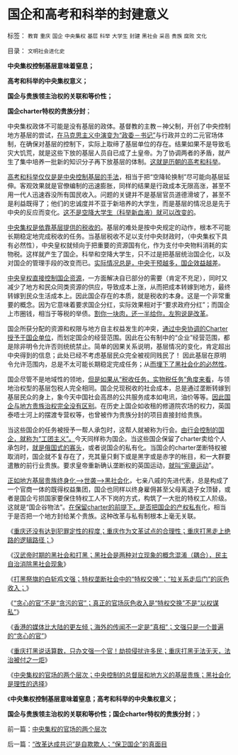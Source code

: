 # 国企和高考和科举的封建意义

标签： `教育` `重庆` `国企` `中央集权` `基层` `科举` `大学生` `封建` `黑社会` `采邑` `贵族` `腐败` `文化` 

目录： `文明社会进化史`

**中央集权控制基层意味着窒息；**

**高考和科举的中央集权意义；**

**国企与贵族领主治权的关联和等价性；**

**国企charter特权的贵族分封**；

中央集权政体不可能是没有基层的政体。基督教的主教－神父制，开创了中央控制地方基层的尝试，[在马克思主义中演变为“政委－书记”](../../../2011/11/15/马克思主义政治脆弱的逻辑后果.md)与行政并立的二元官场体制，在确保对基层的控制下，实际上取缔了基层单位的存在。结果如果不是导致毛灾大饥荒，就是这些下放的基层人员自已成了土皇帝。为了协调两者的矛盾，就产生了集中培养一批新的知识分子再下放基层的体制。[这就是历朝的高考和科举](../../../2010/9/13/唐骏假文凭背后的几百万科举蜱虫.md)。

[高考和科举仅仅是是中央控制基层的手法](../../../2010/7/21/炒作唐骏假文凭突显国民劣根性.md)，相当于把“空降轮换制”尽可能向基层延伸。客观效果就是官僚编制的迅速膨胀，同样的结果是行政成本无限高涨，甚至不用一代人迅速吞没所有国民收入。问题的关键并不是基层官员道德滑坡了，甚至不是利益既得了；他们的忠诚度并不亚于新培养的大学生，而是基层的情况总是先于中央的反应而变化。[这不是空降大学生（科举新血液）就可以改变的](../../../2009/12/13/科举不是教育，全民求官不是经济.md)。

[中央集权是依靠基层提供的税收的](../../../2012/3/20/汉武帝时期的黑社会和绣衣使者.md)。基层的难处是按中央规定的动作，根本不可能长期稳定地完成税收的任务。当基层税收不足以支付中央财政时，（中央集权下具有必然性），中央皇权就倾向于把重要的资源国有化，作为支付中央物料消耗的实物税。这样就产生了国企。科举和空降大学生，只不过是把基层统治国企化，以及对国企的管理手段的改变而已。[实际情况总是，中央干预越多，国企效益越差](../../../2012/3/7/私有制的公共事业是如何实现私有化经营？.md)。

[中央皇权直接控制国企资源](../../../2012/3/9/公有制的癌症是国企永远严重逃税.md)，一方面解决自已部分的需要（肯定不充足），同时又减少了地方和民众同类资源的供应，导致成本上涨，从而把成本转嫁到地方，最终转嫁到民众生活成本上。因此国企存在的本质，就是税收的本身。这是一个非常重要的概念。因为它意味着要求国企分红，实际效果相对于“要求政府分红”；而国企上市圈钱，相当于等税的举债。[割你一块肉，还一半给你，左狗说是改革](../../../2012/1/14/中国改革谨防改到印度失败的道路上.md)。

国企所获分配的资源和权限与地方自主权益发生的冲突，[通过中央协调的Charter授予于国企单位](../../../2012/3/9/资本主义的社会管理不会有浪费.md)，而划定国企的经营范围。因此在公有制中的“企业”经营范围，都是除非明令允许否则统统禁止。简单的因果关系说明，基层情况的变化，肯定超出中央得到的信息；此处已经不考虑基层民众完全被视同贱民了！
因此基层在原明令允许范围内，总是不太可能长期稳定完成任务；从[而埋下了黑社会化的必然性](../../../2009/8/8/少数很明白真相的暴徒制造的黑社会暴行.md)。

国企尽管不是地域性的领地，[但是如果从“税收任务，实物税任务”角度来看](../../../2011/11/5/国企名“企”不是企业，国企是国防单位.md)，与领地治权型的基层包税人完全相同。国企兑现税收的社会成本，总是通过垄断转嫁到基层民众的身上，象今天中国社会高昂的公共服务成本如电讯，油价等等。[因此国企与地方贵族治权完全没有区别](../../../2012/3/1/最早的企业和最早的国企如何产生自罗马帝国？.md)。在历史上国企如收租的修道院农场的权力，英国泰唔士河上的摆渡专营权等，也曾被作为贵族分封的项目直接封给贵族。

当这些国企的任务被授予一帮人承包时，这帮人就被称为行会。[由行会控制的国企，就称为“工团主义”。](../../../2011/7/5/工业时代残存的小农意识与黑社会很难区分.md)今天同样称为国企。当这些国企保留了charter卖给个人承包时，[就是俄国式的寡头](../../../2009/8/14/特权民企距离俄国式寡头有多远？.md)，或者说国企的私有化。当国企的charter垄断特权被取消时，国企就不复存在了，充其量只剩下或是黑字或是赤字的帐目，和一大群要遣散的前行业贵族。要求皇帝重新确认垄断权的英国运动，[就叫“宪章运动](../../../2011/12/20/大宪章和宪章运动，工会和通往奴役之路.md)”。

[正如地方基层贵族终身化——>世袭——>黑社会化](../../../2012/3/19/黑社会的传说和现实的打黑.md)，七亲八戚的先进代表，总是构成了一个官商一体的既得权益集团，国企也同样以终身雇佣甚至父母离退子女顶替，或者是国企亏损国家要保住特权工人不下岗的方式，构筑了一大批的特权工人阶级。这就是“国企谷物法”。[在保留charter的前提下，是否把国企的产权私有](../../../2012/3/8/私有化是公有制的一种形式.md)化，相当于是否把一个地方封给某个贵族。这种改革与私有制根本上毫无关联。

《[重庆还没有达到犯罪定性的程度；重庆作为文革试点的合理性；重庆打黑走上绝路的逻辑路径；](../../../2012/3/19/重庆黑社会还没有达到犯罪程度.md)》

《[汉武帝时期的黑社会和打黑；黑社会是两种对立现象的概念混淆（耦合），民主自治消除黑社会现象](../../../2012/3/20/汉武帝时期的黑社会和绣衣使者.md)》

《[打黑祭旗的白斩鸡文强；特权垄断社会中的“特权交换”；“拉关系走后门”的灰色收入；](../../../2012/3/20/公有制中的特权交换和灰色的收入.md)》

《[“贪心的官”不是“贪污的官”；真正的官场灰色收入是“特权交换”不是“以权谋私”](../../../2012/3/20/真正的官场灰色收入不是“以权谋私”.md)》

《[香港的媒体比大陆的更左倾；海外的传闻不一定是“真相”；文强只是一个普遍的“贪心的官”](../../../2012/3/20/海外的传闻不一定是“真相”.md)》

《[重庆打黑说话算数，只办文强一个官！劫掠侵扰许多民；重庆打黑无法无天，法治被付之一炬](../../../2012/3/21/重庆打黑说话算数，只办文强一个官.md)》

《[中央集权的官场的两个层次；中央控制的总督层和地方义的基层贵族；黑社会化是理性的选择](../../../2012/3/21/中央集权的官场的两个层次.md)》

《**中央集权控制基层意味着窒息；高考和科举的中央集权意义；**

**国企与贵族领主治权的关联和等价性；国企charter特权的贵族分封**；》



前一篇：[中央集权的官场的两个层次](../../../2012/3/21/中央集权的官场的两个层次.md)

后一篇：[“改革达成共识”是自欺欺人；“保卫国企”的真面目](../../../2012/3/21/“改革达成共识”是自欺欺人；“保卫国企”的真面目.md)